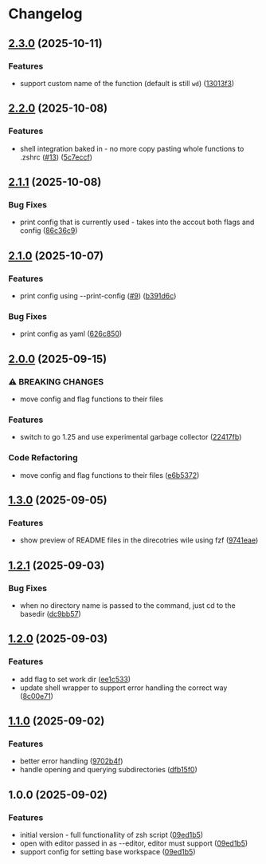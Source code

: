 # Changelog

## [2.3.0](https://github.com/Filip7/workcd-go/compare/v2.2.0...v2.3.0) (2025-10-11)


### Features

* support custom name of the function (default is still `wd`) ([13013f3](https://github.com/Filip7/workcd-go/commit/13013f391de958c2492ede3ee84b434f1bee7ba2))

## [2.2.0](https://github.com/Filip7/workcd-go/compare/v2.1.1...v2.2.0) (2025-10-08)


### Features

* shell integration baked in - no more copy pasting whole functions to .zshrc ([#13](https://github.com/Filip7/workcd-go/issues/13)) ([5c7eccf](https://github.com/Filip7/workcd-go/commit/5c7eccf13e38f4612ca403607e0fb6e72c7115a9))

## [2.1.1](https://github.com/Filip7/workcd-go/compare/v2.1.0...v2.1.1) (2025-10-08)


### Bug Fixes

* print config that is currently used - takes into the accout both flags and config ([86c36c9](https://github.com/Filip7/workcd-go/commit/86c36c95a081933b70f725b90ce58daf90bbf42e))

## [2.1.0](https://github.com/Filip7/workcd-go/compare/v2.0.0...v2.1.0) (2025-10-07)


### Features

* print config using --print-config ([#9](https://github.com/Filip7/workcd-go/issues/9)) ([b391d6c](https://github.com/Filip7/workcd-go/commit/b391d6c6566e89f547299423e9cf68a9d56bfa6e))


### Bug Fixes

* print config as yaml ([626c850](https://github.com/Filip7/workcd-go/commit/626c850839ccff529bbfe5f63f6acb5380253234))

## [2.0.0](https://github.com/Filip7/workcd-go/compare/v1.3.0...v2.0.0) (2025-09-15)


### ⚠ BREAKING CHANGES

* move config and flag functions to their files

### Features

* switch to go 1.25 and use experimental garbage collector ([22417fb](https://github.com/Filip7/workcd-go/commit/22417fb2952e98e07df588f42c0f90e94791928a))


### Code Refactoring

* move config and flag functions to their files ([e6b5372](https://github.com/Filip7/workcd-go/commit/e6b53728d7f88ff6891043b0178a863d8c0a9397))

## [1.3.0](https://github.com/Filip7/workcd-go/compare/v1.2.1...v1.3.0) (2025-09-05)


### Features

* show preview of README files in the direcotries wile using fzf ([9741eae](https://github.com/Filip7/workcd-go/commit/9741eaec7f8c9d022fe6cdc6a74b3f1abbf5599d))

## [1.2.1](https://github.com/Filip7/workcd-go/compare/v1.2.0...v1.2.1) (2025-09-03)


### Bug Fixes

* when no directory name is passed to the command, just cd to the basedir ([dc9bb57](https://github.com/Filip7/workcd-go/commit/dc9bb578ee46f64bab72cab23151f1fc3443e969))

## [1.2.0](https://github.com/Filip7/workcd-go/compare/v1.1.0...v1.2.0) (2025-09-03)


### Features

* add flag to set work dir ([ee1c533](https://github.com/Filip7/workcd-go/commit/ee1c5338d60074dd07ae17d4b6608d639a0853a8))
* update shell wrapper to support error handling the correct way ([8c00e71](https://github.com/Filip7/workcd-go/commit/8c00e718b09ba3b688c8e5939b25dc69471aff5a))

## [1.1.0](https://github.com/Filip7/workcd-go/compare/v1.0.0...v1.1.0) (2025-09-02)


### Features

* better error handling ([9702b4f](https://github.com/Filip7/workcd-go/commit/9702b4f9da9237015e60176d6a8d80f9e7fa2305))
* handle opening and querying subdirectories ([dfb15f0](https://github.com/Filip7/workcd-go/commit/dfb15f039a110455dafe17967b35e226024b710d))

## 1.0.0 (2025-09-02)


### Features

* initial version - full functionallity of zsh script ([09ed1b5](https://github.com/Filip7/workcd-go/commit/09ed1b590c513fbe656f6213889a613eb54db814))
* open with editor passed in as --editor, editor must support ([09ed1b5](https://github.com/Filip7/workcd-go/commit/09ed1b590c513fbe656f6213889a613eb54db814))
* support config for setting base workspace ([09ed1b5](https://github.com/Filip7/workcd-go/commit/09ed1b590c513fbe656f6213889a613eb54db814))
